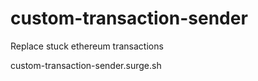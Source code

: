 # custom-transaction-sender
Replace stuck ethereum transactions

custom-transaction-sender.surge.sh
